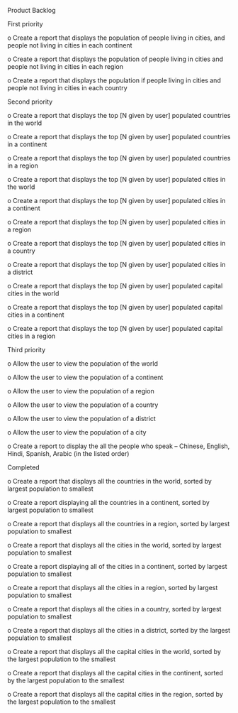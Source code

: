 Product Backlog

First priority

o Create a report that displays the population of people living in cities, and people not living in cities in each continent

o Create a report that displays the population of people living in cities and people not living in cities in each region

o Create a report that displays the population if people living in cities and people not living in cities in each country

Second priority

o Create a report that displays the top [N given by user] populated countries in the world

o Create a report that displays the top [N given by user] populated countries in a continent

o Create a report that displays the top [N given by user] populated countries in a region

o Create a report that displays the top [N given by user] populated cities in the world

o Create a report that displays the top [N given by user] populated cities in a continent

o Create a report that displays the top [N given by user] populated cities in a region

o Create a report that displays the top [N given by user] populated cities in a country

o Create a report that displays the top [N given by user] populated cities in a district

o Create a report that displays the top [N given by user] populated capital cities in the world

o Create a report that displays the top [N given by user] populated capital cities in a continent

o Create a report that displays the top [N given by user] populated capital cities in a region

Third priority

o Allow the user to view the population of the world

o Allow the user to view the population of a continent

o Allow the user to view the population of a region

o Allow the user to view the population of a country

o Allow the user to view the population of a district

o Allow the user to view the population of a city

o Create a report to display the all the people who speak – Chinese, English, Hindi, Spanish, Arabic (in the listed order)

Completed

o Create a report that displays all the countries in the world, sorted by largest population to smallest

o Create a report displaying all the countries in a continent, sorted by largest population to smallest

o Create a report that displays all the countries in a region, sorted by largest population to smallest

o Create a report that displays all the cities in the world, sorted by largest population to smallest

o Create a report displaying all of the cities in a continent, sorted by largest population to smallest

o Create a report that displays all the cities in a region, sorted by largest population to smallest

o Create a report that displays all the cities in a country, sorted by largest population to smallest

o Create a report that displays all the cities in a district, sorted by the largest population to smallest

o Create a report that displays all the capital cities in the world, sorted by the largest population to the smallest

o Create a report that displays all the capital cities in the continent, sorted by the largest population to the smallest

o Create a report that displays all the capital cities in the region, sorted by the largest population to the smallest
